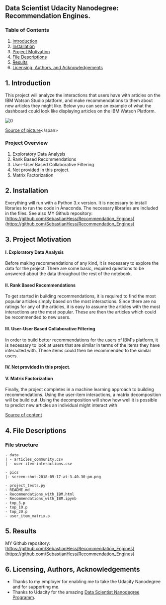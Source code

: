 ## Data Scientist Udacity Nanodegree: Recommendation Engines.

### Table of Contents

1. [Introduction](#introduction)
2. [Installation](#installation)
3. [Project Motivation](#motivation)
4. [File Descriptions](#files)
5. [Results](#results)
6. [Licensing, Authors, and Acknowledgements](#licensing)


## 1. Introduction <a name="introduction"></a>

This project will analyze the interactions that users have with articles on the IBM Watson Studio platform, and make recommendations to them about new articles they might like. Below you can see an example of what the dashboard could look like displaying articles on the IBM Watson Platform.

![0](/pics/screen-shot-2018-09-17-at-3.40.30-pm.JPG)

<span style="font-size:1em;">[Source of picture](https://video.udacity-data.com/topher/2018/September/5ba02d6d_screen-shot-2018-09-17-at-3.40.30-pm/screen-shot-2018-09-17-at-3.40.30-pm.png")</span>

### Project Overview

1. Exploratory Data Analysis
2. Rank Based Recommendations
3. User-User Based Collaborative Filtering
4. Not provided in this project.
5. Matrix Factorization


## 2. Installation <a name="installation"></a>

Everything will run with a Python 3.x version.
It is necessary to install libraries to run the code in Anaconda. The necessary libraries are included in the files. See also MY Github repository: [https://github.com/SebastianHess/Recommendation_Engines](https://github.com/SebastianHess/Recommendation_Engines)


## 3. Project Motivation<a name="motivation"></a>

#### I. Exploratory Data Analysis

Before making recommendations of any kind, it is necessary to explore the data for the project. There are some basic, required questions to be answered about the data throughout the rest of the notebook. 

#### II. Rank Based Recommendations

To get started in building recommendations, it is required to find the most popular articles simply based on the most interactions. Since there are no ratings for any of the articles, it is easy to assume the articles with the most interactions are the most popular. These are then the articles which could be recommended to new users.

#### III. User-User Based Collaborative Filtering

In order to build better recommendations for the users of IBM's platform, it is necessary to look at users that are similar in terms of the items they have interacted with. These items could then be recommended to the similar users.

#### IV. Not provided in this project.

#### V. Matrix Factorization

Finally, the project completes in a machine learning approach to building recommendations. Using the user-item interactions, a matrix decomposition will be build out. Using the decomposition will show how well it is possible to predict new articles an individual might interact with 

[Source of content](https://learn.udacity.com/nanodegrees/nd025/parts/cd0019/lessons/ls11961/concepts/36397974-66bf-4662-b49a-935745c0fe87 "Source of content")


## 4. File Descriptions <a name="files"></a>

### File structure
```
- data
| - articles_community.csv
| - user-item-interactions.csv

- pics
|- screen-shot-2018-09-17-at-3.40.30-pm.png

- project_tests.py
- README.md
- Recommendations_with_IBM.html
- Recommendations_with_IBM.ipynb
- top_5.p
- top_10.p
- top_20.p
- user_item_matrix.p
```

## 5. Results<a name="results"></a>

MY Github repository: [https://github.com/SebastianHess/Recommendation_Engines](https://github.com/SebastianHess/Recommendation_Engines)



## 6. Licensing, Authors, Acknowledgements<a name="licensing"></a>

* Thanks to my employer for enabling me to take the Udacity Nanodegree and for supporting me.
* Thanks to Udacity for the amazing [Data Scientist Nanodegree Programm](https://www.udacity.com/course/data-scientist-nanodegree--nd025).